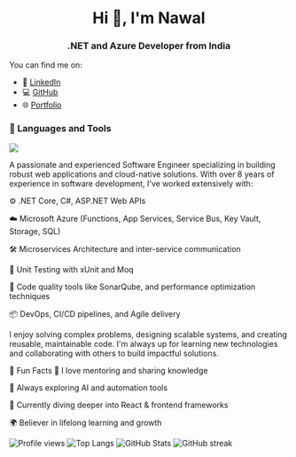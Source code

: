 <h1 align="center">Hi 👋, I'm Nawal</h1>
<h3 align="center">.NET and Azure Developer from India</h3>

You can find me on:

- 💼 [LinkedIn](https://linkedin.com/in/thenawalsharma)
- 💻 [GitHub](https://github.com/thenawalsharma)
- 🌐 [Portfolio](https://thenawalsharma.github.io)

### 🔧 Languages and Tools

<p align="left">
  <img src="https://skillicons.dev/icons?i=dotnet,csharp,azure,js,ts,html,css,react,redux,bootstrap,mysql,postgres,git,github,linux,vscode" />
</p>
A passionate and experienced Software Engineer specializing in building robust web applications and cloud-native solutions. With over 8 years of experience in software development, I've worked extensively with:

⚙️ .NET Core, C#, ASP.NET Web APIs

☁️ Microsoft Azure (Functions, App Services, Service Bus, Key Vault, Storage, SQL)

🛠️ Microservices Architecture and inter-service communication

🧪 Unit Testing with xUnit and Moq

🧹 Code quality tools like SonarQube, and performance optimization techniques

📦 DevOps, CI/CD pipelines, and Agile delivery

I enjoy solving complex problems, designing scalable systems, and creating reusable, maintainable code. I'm always up for learning new technologies and collaborating with others to build impactful solutions.

🚀 Fun Facts
💬 I love mentoring and sharing knowledge

🧠 Always exploring AI and automation tools

🎯 Currently diving deeper into React & frontend frameworks

🌍 Believer in lifelong learning and growth

![Profile views](https://komarev.com/ghpvc/?username=thenawalsharma&color=blue)
![Top Langs](https://github-readme-stats.vercel.app/api/top-langs/?username=thenawalsharma&layout=compact) 
![GitHub Stats](https://github-readme-stats.vercel.app/api?username=thenawalsharma&show_icons=true&theme=default) ![GitHub streak](https://streak-stats.demolab.com?user=thenawalsharma&theme=default)


